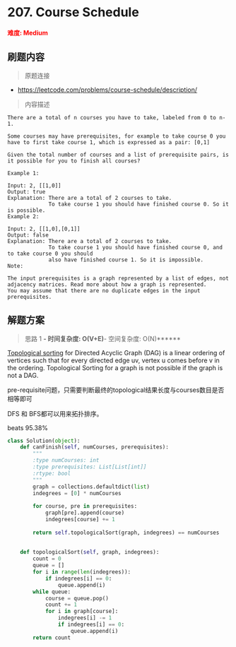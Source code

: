 # 207. Course Schedule

**<font color=red>难度: Medium</font>**

## 刷题内容

> 原题连接

* https://leetcode.com/problems/course-schedule/description/

> 内容描述

```
There are a total of n courses you have to take, labeled from 0 to n-1.

Some courses may have prerequisites, for example to take course 0 you have to first take course 1, which is expressed as a pair: [0,1]

Given the total number of courses and a list of prerequisite pairs, is it possible for you to finish all courses?

Example 1:

Input: 2, [[1,0]] 
Output: true
Explanation: There are a total of 2 courses to take. 
             To take course 1 you should have finished course 0. So it is possible.
Example 2:

Input: 2, [[1,0],[0,1]]
Output: false
Explanation: There are a total of 2 courses to take. 
             To take course 1 you should have finished course 0, and to take course 0 you should
             also have finished course 1. So it is impossible.
Note:

The input prerequisites is a graph represented by a list of edges, not adjacency matrices. Read more about how a graph is represented.
You may assume that there are no duplicate edges in the input prerequisites.
```

## 解题方案

> 思路 1
******- 时间复杂度: O(V+E)******- 空间复杂度: O(N)******

[Topological sorting](https://www.geeksforgeeks.org/topological-sorting/) for Directed Acyclic Graph (DAG) is a linear ordering of vertices such that for every directed edge uv, vertex u comes before v in the ordering. Topological Sorting for a graph is not possible if the graph is not a DAG.

pre-requisite问题，只需要判断最终的topological结果长度与courses数目是否相等即可

DFS 和 BFS都可以用来拓扑排序。

beats 95.38%
```python
class Solution(object):
    def canFinish(self, numCourses, prerequisites):
        """
        :type numCourses: int
        :type prerequisites: List[List[int]]
        :rtype: bool
        """
        graph = collections.defaultdict(list)
        indegrees = [0] * numCourses
        
        for course, pre in prerequisites:
            graph[pre].append(course)
            indegrees[course] += 1
            
        return self.topologicalSort(graph, indegrees) == numCourses
    
    
    def topologicalSort(self, graph, indegrees):
        count = 0
        queue = []
        for i in range(len(indegrees)):
            if indegrees[i] == 0:
                queue.append(i)
        while queue:
            course = queue.pop()
            count += 1
            for i in graph[course]:
                indegrees[i] -= 1
                if indegrees[i] == 0:
                    queue.append(i)
        return count
```








